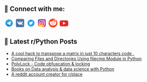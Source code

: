 ## 🔎 Connect with me:
[<img src="https://github.com/bullbesh/bullbesh/blob/main/images/Telegram.png" width="32" height="32" />](https://t.me/bullbesh)
[<img src="https://github.com/bullbesh/bullbesh/blob/main/images/VK.png" width="32" height="32" />](https://vk.com/bullbesh)
[<img src="https://github.com/bullbesh/bullbesh/blob/main/images/Twitter.png" width="32" height="32" />](https://twitter.com/bullbesh1)
[<img src="https://github.com/bullbesh/bullbesh/blob/main/images/Instagram.png" width="32" height="32" />](https://www.instagram.com/bullbesh)
[<img src="https://github.com/bullbesh/bullbesh/blob/main/images/Reddit.png" width="32" height="32" />](https://www.reddit.com/user/bullbesh)
[<img src="https://github.com/bullbesh/bullbesh/blob/main/images/YouTube.png" width="32" height="32" />](https://www.youtube.com/channel/UCtfjRs6uzgq5mfm8S06WTcg)

## 📕 Latest r/Python Posts
<!-- BLOG-POST-LIST:START -->
- [A cool hack to transpose a matrix in just 10 characters code .](https://www.reddit.com/r/Python/comments/159el09/a_cool_hack_to_transpose_a_matrix_in_just_10/)
- [Comparing Files and Directories Using filecmp Module in Python](https://www.reddit.com/r/Python/comments/159ei1l/comparing_files_and_directories_using_filecmp/)
- [PolyLock - Code obfuscation &amp; locking](https://www.reddit.com/r/Python/comments/159efcc/polylock_code_obfuscation_locking/)
- [Books on Data analysis &amp; data science with Python](https://www.reddit.com/r/Python/comments/159df5f/books_on_data_analysis_data_science_with_python/)
- [A reddit account creator for r/place](https://www.reddit.com/r/Python/comments/159cpz1/a_reddit_account_creator_for_rplace/)
<!-- BLOG-POST-LIST:END -->

